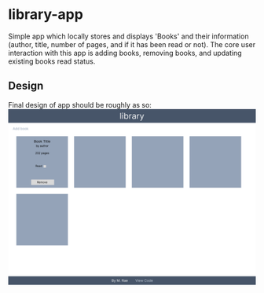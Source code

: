 # library-app
Simple app which locally stores and displays 'Books' and their information (author, title, number of pages, and if it has been read or not).
The core user interaction with this app is adding books, removing books, and updating existing books read status.

## Design
Final design of app should be roughly as so:
![Page design](library-app-design.png)